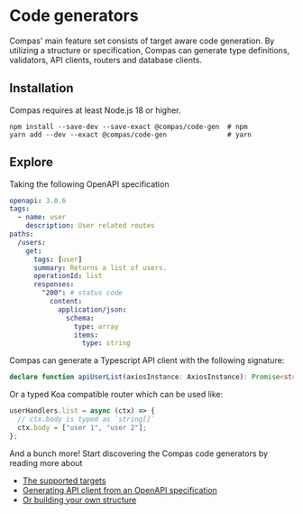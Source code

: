 # Code generators

Compas' main feature set consists of target aware code generation. By utilizing
a structure or specification, Compas can generate type definitions, validators,
API clients, routers and database clients.

## Installation

Compas requires at least Node.js 18 or higher.

```shell
npm install --save-dev --save-exact @compas/code-gen  # npm
yarn add --dev --exact @compas/code-gen               # yarn
```

## Explore

Taking the following OpenAPI specification

```yaml
openapi: 3.0.6
tags:
  - name: user
    description: User related routes
paths:
  /users:
    get:
      tags: [user]
      summary: Returns a list of users.
      operationId: list
      responses:
        "200": # status code
          content:
            application/json:
              schema:
                type: array
                items:
                  type: string
```

Compas can generate a Typescript API client with the following signature:

```ts
declare function apiUserList(axiosInstance: AxiosInstance): Promise<string[]>;
```

Or a typed Koa compatible router which can be used like:

```js
userHandlers.list = async (ctx) => {
  // ctx.body is typed as `string[]`
  ctx.body = ["user 1", "user 2"];
};
```

And a bunch more! Start discovering the Compas code generators by reading more
about

- [The supported targets](/generators/targets.html)
- [Generating API client from an OpenAPI specification](/generators/importing-structure.html)
- [Or building your own structure](/generators/build-structure/types-and-validators.html)
